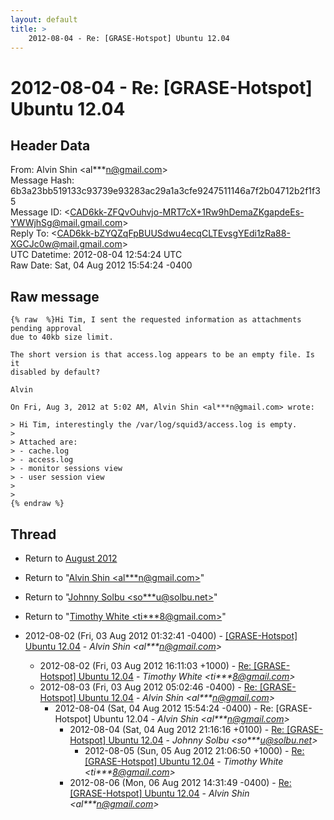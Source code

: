 ```yaml
---
layout: default
title: >
    2012-08-04 - Re: [GRASE-Hotspot] Ubuntu 12.04
---
```


# 2012-08-04 - Re: [GRASE-Hotspot] Ubuntu 12.04

## Header Data

From: Alvin Shin \<al***n@gmail.com\><br>
Message Hash: 6b3a23bb519133c93739e93283ac29a1a3cfe9247511146a7f2b04712b2f1f35<br>
Message ID: \<CAD6kk-ZFQvOuhvjo-MRT7cX+1Rw9hDemaZKgapdeEs-YWWjhSg@mail.gmail.com\><br>
Reply To: \<CAD6kk-bZYQZqFpBUUSdwu4ecqCLTEvsgYEdi1zRa88-XGCJc0w@mail.gmail.com\><br>
UTC Datetime: 2012-08-04 12:54:24 UTC<br>
Raw Date: Sat, 04 Aug 2012 15:54:24 -0400<br>

## Raw message

```
{% raw  %}Hi Tim, I sent the requested information as attachments pending approval
due to 40kb size limit.

The short version is that access.log appears to be an empty file. Is it
disabled by default?

Alvin

On Fri, Aug 3, 2012 at 5:02 AM, Alvin Shin <al***n@gmail.com> wrote:

> Hi Tim, interestingly the /var/log/squid3/access.log is empty.
>
> Attached are:
> - cache.log
> - access.log
> - monitor sessions view
> - user session view
>
>
{% endraw %}
```

## Thread

+ Return to [August 2012](/archive/2012/08)

+ Return to "[Alvin Shin <al***n<span>@</span>gmail.com>](/authors/al___n_at_gmail_com)"
+ Return to "[Johnny Solbu <so***u<span>@</span>solbu.net>](/authors/so___u_at_solbu_net)"
+ Return to "[Timothy White <ti***8<span>@</span>gmail.com>](/authors/ti___8_at_gmail_com)"

+ 2012-08-02 (Fri, 03 Aug 2012 01:32:41 -0400) - [[GRASE-Hotspot] Ubuntu 12.04](/archive/2012/08/d2b0f9a5f8986a0071754620087e7f7eb324fb0863c2c7eb556a2ec1424dc17a) - _Alvin Shin \<al***n@gmail.com\>_
  + 2012-08-02 (Fri, 03 Aug 2012 16:11:03 +1000) - [Re: [GRASE-Hotspot] Ubuntu 12.04](/archive/2012/08/79af430cd662c2678a7dcb58957b3b55ada4d72c68b5088d603047439f11bca8) - _Timothy White \<ti***8@gmail.com\>_
  + 2012-08-03 (Fri, 03 Aug 2012 05:02:46 -0400) - [Re: [GRASE-Hotspot] Ubuntu 12.04](/archive/2012/08/1bee186d1599393dad33d2543bfa4e208b5dd1b2ffb4d892c6577a4f88135f3a) - _Alvin Shin \<al***n@gmail.com\>_
    + 2012-08-04 (Sat, 04 Aug 2012 15:54:24 -0400) - Re: [GRASE-Hotspot] Ubuntu 12.04 - _Alvin Shin \<al***n@gmail.com\>_
      + 2012-08-04 (Sat, 04 Aug 2012 21:16:16 +0100) - [Re: [GRASE-Hotspot] Ubuntu 12.04](/archive/2012/08/29c36e2efceca753e96e3cf4b11e283eef587d8169860e3fda4bce39d0f2a531) - _Johnny Solbu \<so***u@solbu.net\>_
        + 2012-08-05 (Sun, 05 Aug 2012 21:06:50 +1000) - [Re: [GRASE-Hotspot] Ubuntu 12.04](/archive/2012/08/baaca8ff4bf485b9954c9e345d640768e717076b693dd5641a0b1ba7517eab0a) - _Timothy White \<ti***8@gmail.com\>_
      + 2012-08-06 (Mon, 06 Aug 2012 14:31:49 -0400) - [Re: [GRASE-Hotspot] Ubuntu 12.04](/archive/2012/08/40e4c8ea495d25f5b52f96aac7df5f7ce6f3931576afc2a0b72ae770f561c644) - _Alvin Shin \<al***n@gmail.com\>_

